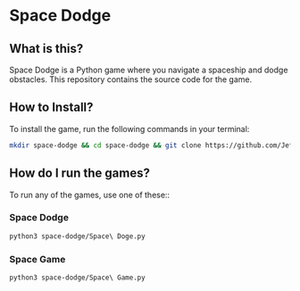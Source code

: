 # Space Dodge

## What is this?
Space Dodge is a Python game where you navigate a spaceship and dodge obstacles. This repository contains the source code for the game.

## How to Install?
To install the game, run the following commands in your terminal:

```bash
mkdir space-dodge && cd space-dodge && git clone https://github.com/Jeffy1201/space-dodge.git . && pip3 install pygame
```
## How do I run the games?
To run any of the games, use one of these::
### Space Dodge
```bash
python3 space-dodge/Space\ Doge.py
```
### Space Game
```bash
python3 space-dodge/Space\ Game.py
```
